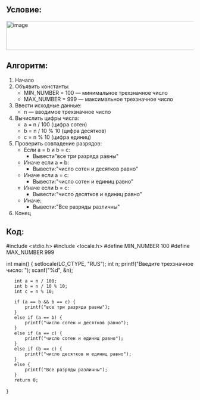 ## Условие:
<img width="805" height="78" alt="image" src="https://github.com/user-attachments/assets/1f21c6f3-cd68-4ffa-9c61-27d909aba313" />

## Алгоритм:
1. Начало
2. Объявить константы:
   - MIN_NUMBER = 100 — минимальное трехзначное число
   - MAX_NUMBER = 999 — максимальное трехзначное число
3. Ввести исходные данные:
   - n — вводимое трехзначное число
4. Вычислить цифры числа:
   - a = n / 100 (цифра сотен)
   - b = n / 10 % 10 (цифра десятков)
   - c = n % 10 (цифра единиц)
5. Проверить совпадение разрядов:
   - Если a = b и b = c:
     - Вывести"все три разряда равны"
   - Иначе если a = b:
     - Вывести:"число сотен и десятков равно"
   - Иначе если a = c:
     - Вывести:"число сотен и единиц равно"
   - Иначе если b = c:
     - Вывести:"число десятков и единиц равно"
   - Иначе:
     - Вывести:"Все разряды различны"
6. Конец

## Код:
   #include <stdio.h>
   #include <locale.h>
   #define MIN_NUMBER 100
   #define MAX_NUMBER 999

   int main() {
       setlocale(LC_CTYPE, "RUS");
       int n;
       printf("Введите трехзначное число: ");
       scanf("%d", &n);
   
       int a = n / 100;        
       int b = n / 10 % 10;     
       int c = n % 10;        
   
       if (a == b && b == c) {
           printf("все три разряда равны");
       }
       else if (a == b) {
           printf("число сотен и десятков равно");
       }
       else if (a == c) {
           printf("число сотен и единиц равно");
       }
       else if (b == c) {
           printf("число десятков и единиц равно");
       }
       else {
           printf("Все разряды различны");
       }
       return 0;
   }
